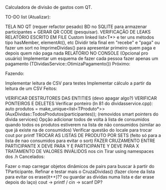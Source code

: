 Calculadora de divisão de gastos com QT.

TO-DO list (Atualizar):

TELA NO QT (requer refactor pesado)
BD no SQLITE para armazenar participantes + GERAR QR CODE (pesquisar).
VERIFICAÇÃO DE LEAKS
RELATÓRIO ESCRITO EM FILE
Custom linked list<T*> e ter uns métodos tipo hasMember, elementAt(), etc
Dividir tela final em "recebe" e "paga" ou fazer um sort no ImprimeDividas() para apresentar primeiro quem paga e depois quem não paga nada
RELATÓRIO NO CONSOLE (Opcional pro usuário)
Implementar um esquema de fazer cada pessoa fazer apenas um pagamento (TDividasService::OtimizaPagamento())
Próximo:

Fazendo:

Implementar leitura de CSV para testes
Implementar cálculo a partir da leitura de um CSV
Feitos:

VERIFICAR DESTRUTORES DAS ENTITIES (devo apagar algo?)
VERIFICAR PONTEIROS E DELETES
Verificar ponteiro (ln 81 do dividasservice.cpp): auto produtos = make_unique<list<TProduto*>>(AuxDividas::TodosProdutos(participantes)); (removidos smart pointers do divida services)
Opção adicionar todos de volta à lista de consumidos quando todos os produtos estiverem na lista de não consumidos (similar ao que já existe na de consumidos)
Verificar questão do locale para trocar cout por printf
TROCAR AS LISTAS DE PRODUTO POR SETS (feito só para a lista de nao consumidos para evitar o sort)
FAZER CRUZAMENTO ENTRE PARTICIPANTE X DEVE PARA Y E PARTICIPANTE Y DEVE PARA X
TRATAMENTO DE VALORES INVÁLIDOS nos cin
Tirar using namespaces dos .h
Cancelados:

Fazer o map carregar objetos dinâmicos de pairs para buscar à partir do TParticipante.
Refinar e testar mais o CruzaDividas() (fazer clone da lista para evitar os erase(it++)?? ou guardar as dívidas numa lista e dar erase depois do laço)
cout -> printf / cin -> scanf
DP?
